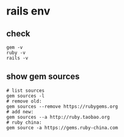 # rails env

## check
```shell
gem -v
ruby -v
rails -v
```

## show gem sources
```shell
# list sources
gem sources -l
# remove old:
gem sources --remove https://rubygems.org
# add new:
gem sources --a http://ruby.taobao.org
# ruby china:
gem source -a https://gems.ruby-china.com
```
